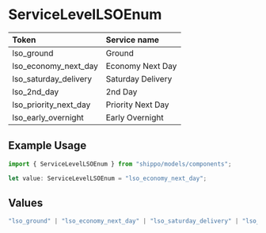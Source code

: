 # ServiceLevelLSOEnum

|Token | Service name|
|:---|:---|
| lso_ground | Ground|
| lso_economy_next_day | Economy Next Day|
| lso_saturday_delivery | Saturday Delivery|
| lso_2nd_day | 2nd Day|
| lso_priority_next_day | Priority Next Day|
| lso_early_overnight | Early Overnight|


## Example Usage

```typescript
import { ServiceLevelLSOEnum } from "shippo/models/components";

let value: ServiceLevelLSOEnum = "lso_economy_next_day";
```

## Values

```typescript
"lso_ground" | "lso_economy_next_day" | "lso_saturday_delivery" | "lso_2nd_day" | "lso_priority_next_day" | "lso_early_overnight"
```